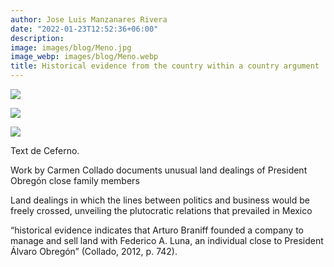 ```yaml
---
author: Jose Luis Manzanares Rivera
date: "2022-01-23T12:52:36+06:00"
description: 
image: images/blog/Meno.jpg
image_webp: images/blog/Meno.webp
title: Historical evidence from the country within a country argument
---
```




![](/blog/manitobafreepress1.jpg)

![](/blog/gnadenbriefe.jpg)

![](/blog/ManitobaFreePress2.jpg)

Text de Ceferno.

Work by Carmen Collado documents unusual land dealings of President Obregón close family members  

Land dealings in which the lines between politics and business would be freely crossed, unveiling the plutocratic relations that prevailed in Mexico

“historical evidence indicates that Arturo Braniff founded a company to manage and sell land with Federico A. Luna, an individual close to President Álvaro Obregón” (Collado, 2012, p. 742).

